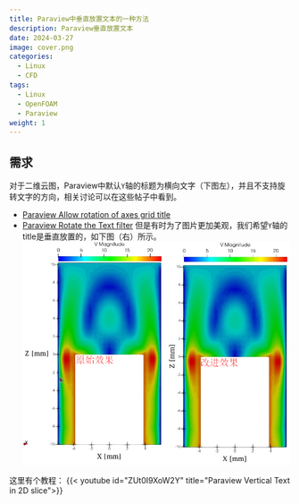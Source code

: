 ```yaml
---
title: Paraview中垂直放置文本的一种方法
description: Paraview垂直放置文本
date: 2024-03-27
image: cover.png
categories:
  - Linux
  - CFD
tags:
  - Linux
  - OpenFOAM
  - Paraview
weight: 1
---
```


## 需求
对于二维云图，Paraview中默认`Y`轴的标题为横向文字（下图左），并且不支持旋转文字的方向，相关讨论可以在这些帖子中看到。
- [Paraview Allow rotation of axes grid title](https://discourse.paraview.org/t/allow-rotation-of-axes-grid-title/9324)
- [Paraview Rotate the Text filter](https://discourse.paraview.org/t/rotate-the-text-filter/4528)
但是有时为了图片更加美观，我们希望`Y`轴的title是垂直放置的，如下图（右）所示。
![示例云图效果](step0.jpg)

这里有个教程：
{{< youtube id="ZUt0I9XoW2Y" title="Paraview Vertical Text in 2D slice">}}


